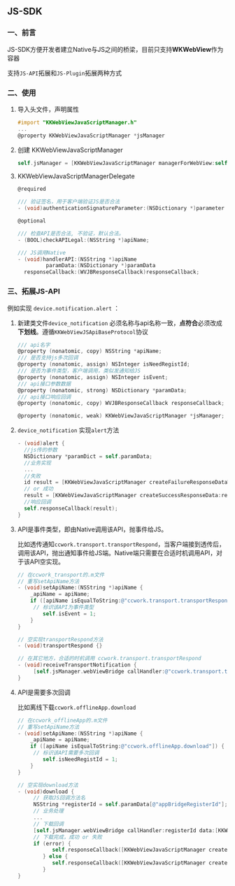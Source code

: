 ## JS-SDK

### 一、前言

JS-SDK方便开发者建立Native与JS之间的桥梁，目前只支持**WKWebView**作为容器

支持`JS-API`拓展和`JS-Plugin`拓展两种方式

### 二、使用

1. 导入头文件，声明属性

   ```objective-c
   #import "KKWebViewJavaScriptManager.h"
   ...
   @property KKWebViewJavaScriptManager *jsManager
   ```


2. 创建 KKWebViewJavaScriptManager

   ```objective-c
   self.jsManager = [KKWebViewJavaScriptManager managerForWebView:self.webView containerVC:self];
   ```


3. KKWebViewJavaScriptManagerDelegate

   ```objective-c
   @required

   /// 验证签名，用于客户端验证JS是否合法
   - (void)authenticationSignatureParameter:(NSDictionary *)parameter comlete:(void (^)(NSError *error))complete;

   @optional

   /// 检查API是否合法, 不验证，默认合法。
   - (BOOL)checkAPILegal:(NSString *)apiName;

   /// JS调用Native
   - (void)handlerAPI:(NSString *)apiName
            paramData:(NSDictionary *)paramData
     responseCallback:(WVJBResponseCallback)responseCallback;
   ```

### 三、拓展JS-API 

例如实现 `device.notification.alert` ：

1. 新建类文件`device_notification` 必须名称与api名称一致，**点符合**必须改成**下划线**。遵循`KKWebViewJSApiBaseProtocol`协议

   ```objective-c
   /// api名字
   @property (nonatomic, copy) NSString *apiName;
   /// 是否支持js多次回调
   @property (nonatomic, assign) NSInteger isNeedRegistId;
   /// 是否为事件类型，客户端调用，类似发通知给JS
   @property (nonatomic, assign) NSInteger isEvent;
   /// api接口参数数据
   @property (nonatomic, strong) NSDictionary *paramData;
   /// api接口响应回调
   @property (nonatomic, copy) WVJBResponseCallback responseCallback;

   @property (nonatomic, weak) KKWebViewJavaScriptManager *jsManager;
   ```

2. `device_notification` 实现`alert`方法

   ```objective-c
   - (void)alert {
     //js传的参数
     NSDictionary *paramDict = self.paramData;
     //业务实现
     ...
     //失败
     id result = [KKWebViewJavaScriptManager createFailureResponseDataWithErrorcode:1 errormsg:@"failure"];
     // or 成功
     result = [KKWebViewJavaScriptManager createSuccessResponseData:resultData];
     //响应回调
     self.responseCallback(result);
   }
   ```


3. API是事件类型，即由Native调用该API，抛事件给JS。

   比如透传通知`ccwork.transport.transportRespond`，当客户端接到透传后，调用该API，抛出通知事件给JS端。Native端只需要在合适时机调用API，对于该API空实现。

   ```objective-c
   // 在ccwork_transport的.m文件
   // 重写setApiName方法
   - (void)setApiName:(NSString *)apiName {
       _apiName = apiName;
       if ([apiName isEqualToString:@"ccwork.transport.transportRespond"]) {
   		// 标识该API为事件类型
           self.isEvent = 1;
       }
   }

   // 空实现transportRespond方法
   - (void)transportRespond {}

   // 在其它地方，合适的时机调用 ccwork.transport.transportRespond 
   - (void)receiveTransportNotification {
    	[self.jsManager.webViewBridge callHandler:@"ccwork.transport.transportRespond" data:paramDict];
   }
   ```

4. API是需要多次回调

   比如离线下载`ccwork.offlineApp.download`

   ```objective-c
   // 在ccwork_offlineApp的.m文件
   // 重写setApiName方法
   - (void)setApiName:(NSString *)apiName {
       _apiName = apiName;
       if ([apiName isEqualToString:@"ccwork.offlineApp.download"]) {
   		// 标识该API需要多次回调
           self.isNeedRegistId = 1;
       }
   }

   // 空实现download方法
   - (void)download {
     	// 获取JS回调方法名
     	NSString *registerId = self.paramData[@"appBridgeRegisterId"];
     	// 业务处理
     	...
     	// 下载回调
    	[self.jsManager.webViewBridge callHandler:registerId data:[KKWebViewJavaScriptManager createProgressResponseData:progressData]]; 
     	// 下载完成，成功 or 失败
     	if (error) {
              self.responseCallback([KKWebViewJavaScriptManager createFailureResponseDataWithErrorcode:error.code errormsg:nil]);
           } else {
              self.responseCallback([KKWebViewJavaScriptManager createSuccessResponseData:nil]);
           }
   }
   ```



